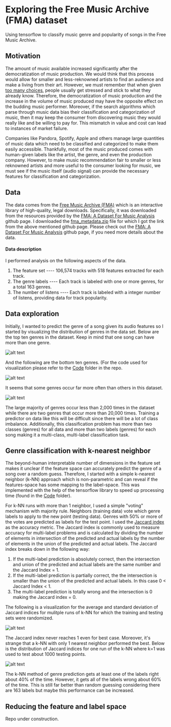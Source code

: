 # Exploring the Free Music Archive (FMA) dataset
Using tensorflow to classify music genre and popularity of songs in the Free Music Archive. 

## Motivation
The amount of music available increased significantly after the democratization of music production. We would think that this process would allow for smaller and less-reknowned artists to find an audience and make a living from their art. However, we must remember that when given [too many choices](https://en.wikipedia.org/wiki/The_Paradox_of_Choice), people usually get stressed and stick to what they already know. Therefore, the democratization of music production and the increase in the volume of music produced may have the opposite effect on the budding music performer. Moreover, if the search algorithms which parse through music data bias their classification and categorization of music, then it may keep the consumer from discovering music they would really like and be willing to pay for. This mismatch in value and cost can lead to instances of market failure. 

Companies like Pandora, Spotify, Apple and others manage large quantities of music data which need to be classified and categorized to make them easily accessible. Thankfully, most of the music produced comes with human-given labels like the artist, the genre, and even the production company. However, to make music recommendation fair to smaller or less reknowned artists and more useful to the consumer looking for music, we must see if the music itself (audio signal) can provide the necessary features for classification and categorization. 

## Data
The data comes from the [Free Music Archive (FMA)](https://freemusicarchive.org/) which is an interactive library of high-quality, legal downloads. Specifically, it was downloaded from the resources provided by the [FMA: A Dataset For Music Analysis](https://github.com/mdeff/fma/) github page. I downloaded the [fma_metadata.zip](https://os.unil.cloud.switch.ch/fma/fma_metadata.zip) file for which I got the link from the above mentioned github page. Please check out the [FMA: A Dataset For Music Analysis](https://github.com/mdeff/fma/) github page, if you need more details about the data.  

#### Data description
I performed analysis on the following aspects of the data. 

1. The feature set ---- 106,574 tracks with 518 features extracted for each track. 
2. The genre labels ---- Each track is labeled with one or more genres, for a total 163 genres.
3. The number of listens ---- Each track is labeled with a integer number of listens, providing data for track popularity.

## Data exploration
Initially, I wanted to predict the genre of a song given its audio features so I started by visualizing the distribution of genres in the data set. Below are the top ten genres in the dataset. Keep in mind that one song can have more than one genre. 

![alt text](https://github.com/MiningMyBusiness/ExploringFreeMusicArchiveDataset/raw/master/Figures/topTenGenres.png "Top ten genres")

And the following are the bottom ten genres. 
(For the code used for visualization please refer to the [Code](https://github.com/MiningMyBusiness/ExploringFreeMusicArchiveDataset/raw/master/Code) folder in the repo. 

![alt text](https://github.com/MiningMyBusiness/ExploringFreeMusicArchiveDataset/raw/master/Figures/botTenGenres.png "Bottom ten genres")

It seems that some genres occur far more often than others in this dataset. 

![alt text](https://github.com/MiningMyBusiness/ExploringFreeMusicArchiveDataset/raw/master/Figures/GenreOccurence.png "Genre occurrence")

The large majority of genres occur less than 2,000 times in the dataset while there are two genres that occur more than 20,000 times. Training a predictor on data like this will be difficult since there will be a lot of class imbalance. Additionally, this classification problem has more than two classes (genres) for all data and more than two labels (genres) for each song making it a multi-class, multi-label classification task. 

## Genre classification with k-nearest neighbor
The beyond-human interpretable number of dimensions in the feature set makes it unclear if the feature space can accurately predict the genre of a song over a random guess. Therefore, I started with a simple k-nearest neighbor (k-NN) approach which is non-parametric and can reveal if the features-space has some mapping to the label-space. This was implemented with the help of the tensorflow library to speed up processing time (found in the [Code](https://github.com/MiningMyBusiness/ExploringFreeMusicArchiveDataset/raw/master/Code) folder).

For k-NN runs with more than 1 neighbor, I used a simple "voting" mechanism with majority rule. Neighbors (training data) vote which genre labels to apply to the new point (testing data). Genres with 50% or more of the votes are predicted as labels for the test point. I used the [Jaccard index](https://en.wikipedia.org/wiki/Jaccard_index) as the accuracy metric. The Jaccard index is commonly used to measure accuracy for multi-label problems and is calculated by dividing the number of elements in intersection of the predicted and actual labels by the number of elements in the union of the predicted and actual labels. The Jaccard index breaks down in the following way:

1. If the multi-label prediction is absolutely correct, then the intersection and union of the predicted and actual labels are the same number and the Jaccard Index = 1.
2. If the multi-label prediction is partially correct, the the intersection is smaller than the union of the predicted and actual labels. In this case 0 < Jaccard Index < 1.
3. The multi-label prediction is totally wrong and the intersection is 0 making the Jaccard index = 0. 

The following is a visualization for the average and standard deviation of Jaccard indices for mulitple runs of k-NN for which the training and testing sets were randomized. 

![alt text](https://github.com/MiningMyBusiness/ExploringFreeMusicArchiveDataset/raw/master/Figures/kNNGenrePredictor.png "Jaccard index of k-NN runs")

The Jaccard index never reaches 1 even for best case. Moreover, it's strange that a k-NN with only 1 nearest neighbor performed the best. Below is the distribution of Jaccard indices for one run of the k-NN where k=1 was used to test about 1000 testing points. 

![alt text](https://github.com/MiningMyBusiness/ExploringFreeMusicArchiveDataset/raw/master/Figures/JaccIndxHistforK_1.png "Jaccard index distribution for one run of k-NN with k=1")

The k-NN method of genre prediction gets at least one of the labels right about 40% of the time. However, it gets all of the labels wrong about 60% of the time. This is still far better than random guessing considering there are 163 labels but maybe this performance can be increased. 

## Reducing the feature and label space 

Repo under construction. 
